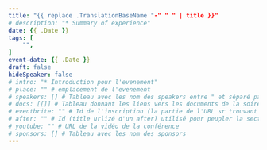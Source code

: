 ```yaml
---
title: "{{ replace .TranslationBaseName "-" " " | title }}"
# description: "* Summary of experience"
date: {{ .Date }}
tags: [
    "",
]
event-date: {{ .Date }}
draft: false
hideSpeaker: false
# intro: "* Introduction pour l'evenement"
# place: "" # emplacement de l'evenement
# speakers: [] # Tableau avec les nom des speakers entre " et séparé par des , et doit être identique au titre du speaker enregistré !
# docs: [[]] # Tableau donnant les liens vers les documents de la soirée hors affiche - exemple : [["L'inauguration","http://toursjug.cloud.xwiki.com/xwiki/bin/download/Meetings/20080409/InaugurationToursJUG.pdf"], ["Unitils et Selenium","Unitils-Selenium.pdf"]]
# eventbrite: "" # Id de l'inscription (la partie de l'URL sr trouvant après https://www.eventbrite.fr/e/ )
# after: "" # Id (title urlizé d'un after) utilisé pour peupler la section after d'un evvent (exemple : apside-after-01)
# youtube: "" # URL de la vidéo de la conférence
# sponsors: [] # Tableau avec les nom des sponsors
---
```


